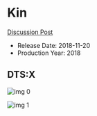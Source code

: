 # Kin

[Discussion Post](https://www.avsforum.com/threads/bass-eq-for-filtered-movies.2995212/post-57071550)

* Release Date: 2018-11-20
* Production Year: 2018

## DTS:X

![img 0](https://i.imgur.com/rV9WUA9.jpg)

![img 1](https://i.imgur.com/WxnnQrc.jpg)

